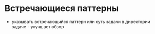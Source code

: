 # Встречающиеся паттерны
* указывать встречающийся паттерн или суть задачи в директории задаче - улучшает обзор